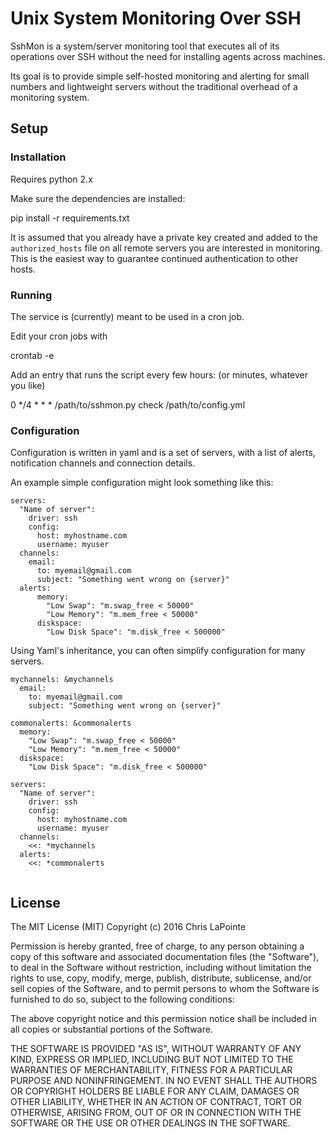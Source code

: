 # Unix System Monitoring Over SSH

SshMon is a system/server monitoring tool that executes all of its operations over SSH without the
need for installing agents across machines.

Its goal is to provide simple self-hosted monitoring and alerting for small numbers and lightweight
servers without the traditional overhead of a monitoring system.

## Setup

### Installation

Requires python 2.x

Make sure the dependencies are installed:

  pip install -r requirements.txt

It is assumed that you already have a private key created and added to the `authorized_hosts` file on
all remote servers you are interested in monitoring.  This is the easiest way to guarantee continued
authentication to other hosts.

### Running

The service is (currently) meant to be used in a cron job.

Edit your cron jobs with

  crontab -e

Add an entry that runs the script every few hours: (or minutes, whatever you like)

  0 */4 * * * /path/to/sshmon.py check /path/to/config.yml

### Configuration

Configuration is written in yaml and is a set of servers, with a list of alerts, notification channels
and connection details.

An example simple configuration might look something like this:

```
servers:
  "Name of server":
    driver: ssh
    config:
      host: myhostname.com
      username: myuser
  channels:
    email:
      to: myemail@gmail.com
      subject: "Something went wrong on {server}"
  alerts:
      memory:
        "Low Swap": "m.swap_free < 50000"
        "Low Memory": "m.mem_free < 50000"
      diskspace:
        "Low Disk Space": "m.disk_free < 500000"
```

Using Yaml's inheritance, you can often simplify configuration for many servers.

```
mychannels: &mychannels
  email:
    to: myemail@gmail.com
    subject: "Something went wrong on {server}"

commonalerts: &commonalerts
  memory:
    "Low Swap": "m.swap_free < 50000"
    "Low Memory": "m.mem_free < 50000"
  diskspace:
    "Low Disk Space": "m.disk_free < 500000"

servers:
  "Name of server":
    driver: ssh
    config:
      host: myhostname.com
      username: myuser
  channels:
    <<: *mychannels
  alerts:
    <<: *commonalerts
      
```

## License

The MIT License (MIT)
Copyright (c) 2016 Chris LaPointe

Permission is hereby granted, free of charge, to any person obtaining a copy of this software and associated documentation files (the "Software"), to deal in the Software without restriction, including without limitation the rights to use, copy, modify, merge, publish, distribute, sublicense, and/or sell copies of the Software, and to permit persons to whom the Software is furnished to do so, subject to the following conditions:

The above copyright notice and this permission notice shall be included in all copies or substantial portions of the Software.

THE SOFTWARE IS PROVIDED "AS IS", WITHOUT WARRANTY OF ANY KIND, EXPRESS OR IMPLIED, INCLUDING BUT NOT LIMITED TO THE WARRANTIES OF MERCHANTABILITY, FITNESS FOR A PARTICULAR PURPOSE AND NONINFRINGEMENT. IN NO EVENT SHALL THE AUTHORS OR COPYRIGHT HOLDERS BE LIABLE FOR ANY CLAIM, DAMAGES OR OTHER LIABILITY, WHETHER IN AN ACTION OF CONTRACT, TORT OR OTHERWISE, ARISING FROM, OUT OF OR IN CONNECTION WITH THE SOFTWARE OR THE USE OR OTHER DEALINGS IN THE SOFTWARE.